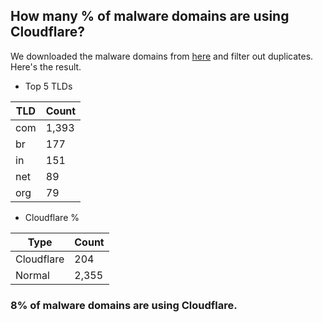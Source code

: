 ## How many % of malware domains are using Cloudflare?


We downloaded the malware domains from [here](https://urlhaus.abuse.ch) and filter out duplicates.
Here's the result.


[//]: # (start replacement)


- Top 5 TLDs

| TLD | Count |
| --- | --- |
| com | 1,393 |
| br | 177 |
| in | 151 |
| net | 89 |
| org | 79 |


- Cloudflare %

| Type | Count |
| --- | --- |
| Cloudflare | 204 |
| Normal | 2,355 |


### 8% of malware domains are using Cloudflare.